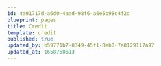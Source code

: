 ```yaml
---
id: 4a91717d-a6d0-4aad-98f6-a6e5b98c4f2d
blueprint: pages
title: Credit
template: credit
published: true
updated_by: b59771b7-8349-45f1-8eb0-7a8129117a97
updated_at: 1658758613
---
```

